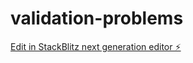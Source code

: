 # validation-problems

[Edit in StackBlitz next generation editor ⚡️](https://stackblitz.com/~/github.com/Atharvakoli/validation-problems)